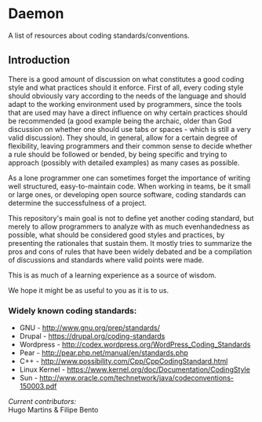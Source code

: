 Daemon
======

A list of resources about coding standards/conventions.


## Introduction


There is a good amount of discussion on what constitutes a good coding style and
what practices should it enforce.
First of all, every coding style should obviously vary according to the needs of the
language and should adapt to the working environment used by programmers, since the tools
that are used may have a direct influence on why certain practices should be recommended
(a good example being the archaic, older than God discussion on whether one should use
tabs or spaces - which is still a very valid discussion).
They should, in general, allow for a certain degree of flexibility, leaving programmers
and their common sense to decide whether a rule should be followed or bended, by being
specific and trying to approach (possibly with detailed examples) as many cases as
possible.

As a lone programmer one can sometimes forget the importance of writing well structured, 
easy-to-maintain code. When working in teams, be it small or large ones, or developing
open source software, coding standards can determine the successfulness of a project.

This repository's main goal is not to define yet another coding standard, but merely to
allow programmers to analyze with as much evenhandedness as possible, what should be
considered good styles and practices, by presenting the rationales that sustain them.
It mostly tries to summarize the pros and cons of rules that have been widely debated and
be a compilation of discussions and standards where valid points were made.

This is as much of a learning experience as a source of wisdom.

We hope it might be as useful to you as it is to us.


### Widely known coding standards:

* GNU - http://www.gnu.org/prep/standards/
* Drupal - https://drupal.org/coding-standards
* Wordpress - http://codex.wordpress.org/WordPress_Coding_Standards
* Pear - http://pear.php.net/manual/en/standards.php
* C++ - http://www.possibility.com/Cpp/CppCodingStandard.html
* Linux Kernel - https://www.kernel.org/doc/Documentation/CodingStyle
* Sun - http://www.oracle.com/technetwork/java/codeconventions-150003.pdf

*Current contributors:*  
Hugo Martins & Filipe Bento
